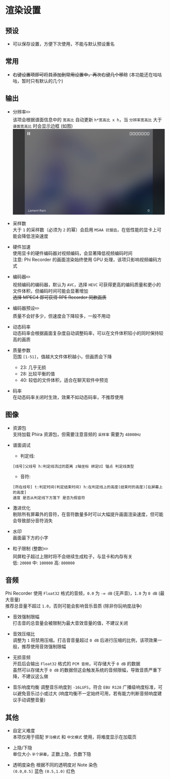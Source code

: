 # 渲染设置

## 预设  

- 可以保存设置，方便下次使用，不能与默认预设重名

## 常用

- ~~右键设置项即可将其添加到常用设置中，再次右键几个移除~~ (本功能还在咕咕咕，暂时只有默认的几个)

## 输出

- 分辨率✏️  
  该项会根据谱面信息中的 `宽高比` 自动更新 `h*宽高比 x h`，当 `分辨率宽高比` 大于 `谱面宽高比` 时会显示边框 (如图)
  ![边框](../arts/边框.png)

- 采样数  
  大于 `1` 的采样数（必须为 `2` 的幂）会启用 `MSAA 抗锯齿`，在低性能的显卡上可能会降低渲染速度

- 硬件加速  
  使用显卡的硬件编码器对视频编码，会显著降低视频编码时间  
  注意: Phi Recorder 的画面渲染始终使用 GPU 处理，该项只影响视频编码方式

- 编码器✏️  
  视频编码的编码器，默认为 `AVC`，选择 `HEVC` 可获得更高的编码质量和更小的文件体积，但编码时间可能会显著增加  
  ~~选择 MPEG4 即可获得 RPE Recorder 同款画质~~

- 编码器预设✏️  
  质量不会好多少，但速度会下降较多，一般不用动

- 动态码率  
  动态码率会根据画面复杂度自动调整码率，可以在文件体积较小的同时保持较高的画质

- 质量参数  
  范围 `[1-51]`，值越大文件体积越小，但画质会下降  
  - 23: 几乎无损  
  - 28: 比较平衡的值  
  - 40: 较低的文件体积，适合在聊天软件中预览

- 码率  
  在动态码率关闭时生效，效果不如动态码率，不推荐使用

## 图像

- 资源包  
  支持加载 Phira 资源包，但需要注意音频的 `采样率` 需要为 `48000Hz`

- 谱面调试  
  - 判定线:  

  ```string
  [线号]父线号 h:判定线流过的距离 z轴坐标 绑定UI 锚点 判定线类型
  ```

  - 音符:  

  ```string
  [所在线号] t:判定时间(判定结束时间) h:在判定线上的高度(结束时的高度)[在屏幕上的高度]
  速度 是否从判定线下方落下 是否为假音符
  ```

- 激进优化  
  剔除所有屏幕外的音符，在音符数量多时可以大幅提升画面渲染速度，但可能会导致部分音符消失

- 水印  
  画面最下方的小字

- 粒子限制 (整数)✏️  
  同屏粒子超过上限时将不会继续生成粒子，与显卡和内存有关  
  低: `20000` 中: `100000` 高: `800000`

## 音频

Phi Recorder 使用 `Float32` 格式的音频，`0.0` 为 `-∞ dB` (无声音)，`1.0` 为 `0 dB` (最大音量)  
推荐总音量不超过 `1.0`，否则可能会影响音乐音质 (除非你玩响度战争)

- 音效强制限幅  
  打击音的总音量会被限制为最大音效音量的值，不建议关闭

- 音效压缩比  
  调整为 `1` 将禁用压缩。打击音音量超过 `0 dB` 后进行压缩的比例，该项效果一般，推荐使用音效强制限幅

- 无损音频  
  开启后会输出 `Float32` 格式的 `PCM 音频`，可存储大于 `0 dB` 的数据  
  虽然可以存储大于 `0 dB` 的数据但这会触发系统的音频限幅，导致音质严重下降，不建议这么做

- 音乐响度均衡
  调整音乐响度到 `-16LUFS`，符合 `EBU R128` 广播级响度标准，可以避免音乐过小或过大 (响度均衡不一定始终可用，若有能力判断音频响度建议手动调整音量)

## 其他

- 自定义难度  
  本项仅用于搭配 `罗马模式` 和 `中文模式` 使用，将难度显示在加载页

- 上隐/下隐  
  单位大小 `半个屏幕`，正数上隐，负数下隐

- 透明度染色
  根据不同的透明度对 Note 染色  
  `(0.0,0.5]` 蓝色 `(0.5,1.0)` 红色

